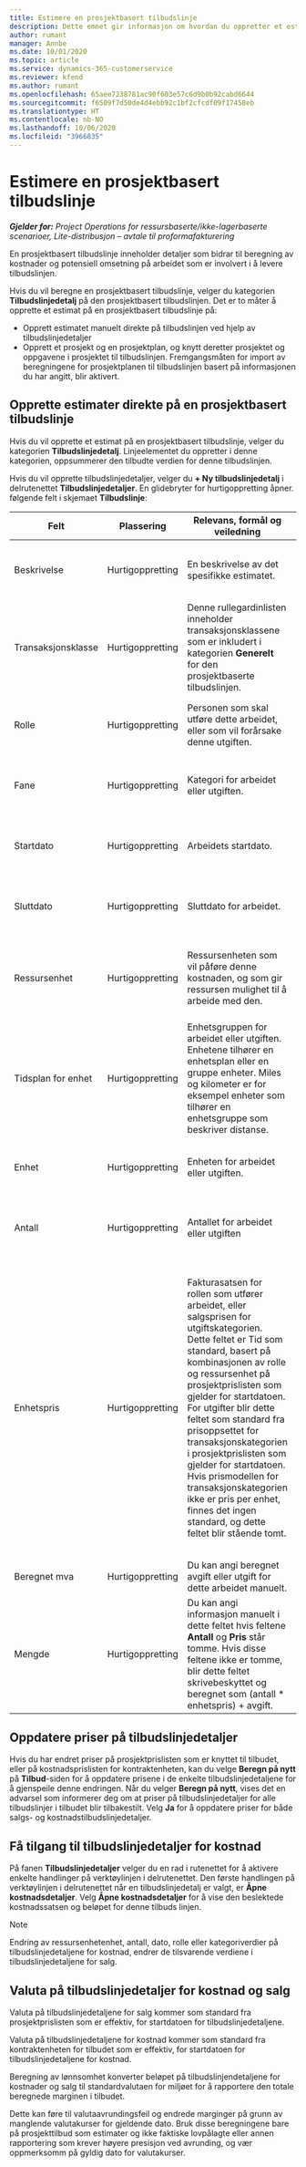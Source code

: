 ```yaml
---
title: Estimere en prosjektbasert tilbudslinje
description: Dette emnet gir informasjon om hvordan du oppretter et estimat på en prosjektbasert tilbudslinje.
author: rumant
manager: Annbe
ms.date: 10/01/2020
ms.topic: article
ms.service: dynamics-365-customerservice
ms.reviewer: kfend
ms.author: rumant
ms.openlocfilehash: 65aee7238781ac90f603e57c6d9b0b92cabd6644
ms.sourcegitcommit: f6509f7d50de4d4ebb92c1bf2cfcdf09f17458eb
ms.translationtype: HT
ms.contentlocale: nb-NO
ms.lasthandoff: 10/06/2020
ms.locfileid: "3966835"
---
```

# <a name="estimating-a-project-based-quote-line"></a>Estimere en prosjektbasert tilbudslinje

_**Gjelder for:** Project Operations for ressursbaserte/ikke-lagerbaserte scenarioer, Lite-distribusjon – avtale til proformafakturering_

En prosjektbasert tilbudslinje inneholder detaljer som bidrar til beregning av kostnader og potensiell omsetning på arbeidet som er involvert i å levere tilbudslinjen.

Hvis du vil beregne en prosjektbasert tilbudslinje, velger du kategorien **Tilbudslinjedetalj** på den prosjektbasert tilbudslinjen. Det er to måter å opprette et estimat på en prosjektbasert tilbudslinje på:

- Opprett estimatet manuelt direkte på tilbudslinjen ved hjelp av tilbudslinjedetaljer 
- Opprett et prosjekt og en prosjektplan, og knytt deretter prosjektet og oppgavene i prosjektet til tilbudslinjen. Fremgangsmåten for import av beregningene for prosjektplanen til tilbudslinjen basert på informasjonen du har angitt, blir aktivert.

## <a name="create-estimates-directly-on-a-project-based-quote-line"></a>Opprette estimater direkte på en prosjektbasert tilbudslinje

Hvis du vil opprette et estimat på en prosjektbasert tilbudslinje, velger du kategorien **Tilbudslinjedetalj**. Linjeelementet du oppretter i denne kategorien, oppsummerer den tilbudte verdien for denne tilbudslinjen. 

Hvis du vil opprette tilbudslinjedetaljer, velger du **+ Ny tilbudslinjedetalj** i delrutenettet **Tilbudslinjedetaljer**. En glidebryter for hurtigoppretting åpner. følgende felt i skjemaet **Tilbudslinje**:

| **Felt** | **Plassering** | **Relevans, formål og veiledning** | **Nedstrøms påvirkning** |
| --- | --- | --- | --- |
| Beskrivelse | Hurtigoppretting | En beskrivelse av det spesifikke estimatet. | Dette feltet er som standard den relaterte tilbudslinjendetaljen for kostnad som opprettes automatisk. |
| Transaksjonsklasse | Hurtigoppretting | Denne rullegardinlisten inneholder transaksjonsklassene som er inkludert i kategorien **Generelt** for den prosjektbaserte tilbudslinjen.  | Dette feltet er som standard den relaterte tilbudslinjendetaljen for kostnad som opprettes automatisk. |
| Rolle | Hurtigoppretting | Personen som skal utføre dette arbeidet, eller som vil forårsake denne utgiften. | Dette feltet er som standard den relaterte tilbudslinjendetaljen for kostnad som opprettes automatisk. |
| Fane | Hurtigoppretting | Kategori for arbeidet eller utgiften. | Dette feltet er som standard den relaterte tilbudslinjendetaljen for kostnad som opprettes automatisk. |
| Startdato | Hurtigoppretting | Arbeidets startdato. | Dette feltet er som standard den relaterte tilbudslinjendetaljen for kostnad som opprettes automatisk. |
| Sluttdato | Hurtigoppretting | Sluttdato for arbeidet. | Dette feltet er som standard den relaterte tilbudslinjendetaljen for kostnad som opprettes automatisk. |
| Ressursenhet | Hurtigoppretting | Ressursenheten som vil påføre denne kostnaden, og som gir ressursen mulighet til å arbeide med den. | Dette feltet er som standard den relaterte tilbudslinjendetaljen for kostnad som opprettes automatisk. Dette feltet brukes også ved henting av kostpris. |
| Tidsplan for enhet | Hurtigoppretting | Enhetsgruppen for arbeidet eller utgiften. Enhetene tilhører en enhetsplan eller en gruppe enheter. Miles og kilometer er for eksempel enheter som tilhører en enhetsgruppe som beskriver distanse. | Dette feltet er som standard den relaterte tilbudslinjendetaljen for kostnad som opprettes automatisk. |
| Enhet | Hurtigoppretting | Enheten for arbeidet eller utgiften. | Dette feltet er som standard den relaterte tilbudslinjendetaljen for kostnad som opprettes automatisk. |
| Antall | Hurtigoppretting | Antallet for arbeidet eller utgiften | Dette feltet er som standard den relaterte tilbudslinjendetaljen for kostnad som opprettes automatisk. |
| Enhetspris | Hurtigoppretting | Fakturasatsen for rollen som utfører arbeidet, eller salgsprisen for utgiftskategorien. Dette feltet er Tid som standard, basert på kombinasjonen av rolle og ressursenhet på prosjektprislisten som gjelder for startdatoen. For utgifter blir dette feltet som standard fra prisoppsettet for transaksjonskategorien i prosjektprislisten som gjelder for startdatoen. Hvis prismodellen for transaksjonskategorien ikke er pris per enhet, finnes det ingen standard, og dette feltet blir stående tomt. | Kostnadssatsen for rollen som utfører arbeidet, eller kostnad per enhet for utgiftskategorien. Dette feltet er Tid som standard, basert på kombinasjonen av rolle og ressursenhet for prisen på kontraktenheten i tilbudsprislisten som gjelder for startdatoen. For utgifter blir dette feltet som standard fra prisoppsettet for transaksjonskategorien i kostprislisten til kontraktenheten som gjelder for startdatoen. Hvis prismodellen for transaksjonskategorien ikke er pris per enhet, finnes det ingen standard, og dette feltet blir stående tomt. |
| Beregnet mva | Hurtigoppretting | Du kan angi beregnet avgift eller utgift for dette arbeidet manuelt. | Dette feltet har ingen nedstrøms påvirkning. |
| Mengde | Hurtigoppretting | Du kan angi informasjon manuelt i dette feltet hvis feltene **Antall** og **Pris** står tomme. Hvis disse feltene ikke er tomme, blir dette feltet skrivebeskyttet og beregnet som (antall \* enhetspris) + avgift. | Dette feltet har ingen nedstrøms påvirkning. |

## <a name="update-prices-on-quote-line-details"></a>Oppdatere priser på tilbudslinjedetaljer

Hvis du har endret priser på prosjektprislisten som er knyttet til tilbudet, eller på kostnadsprislisten for kontraktenheten, kan du velge **Beregn på nytt** på **Tilbud**-siden for å oppdatere prisene i de enkelte tilbudslinjedetaljene for å gjenspeile denne endringen. Når du velger **Beregn på nytt**, vises det en advarsel som informerer deg om at priser på tilbudslinjedetaljer for alle tilbudslinjer i tilbudet blir tilbakestilt. Velg **Ja** for å oppdatere priser for både salgs- og kostnadstilbudslinjedetaljer.

## <a name="access-quote-line-details-for-cost"></a>Få tilgang til tilbudslinjedetaljer for kostnad

På fanen **Tilbudslinjedetaljer** velger du en rad i rutenettet for å aktivere enkelte handlinger på verktøylinjen i delrutenettet. Den første handlingen på verktøylinjen i delrutenettet når en tilbudslinjedetalj er valgt, er **Åpne kostnadsdetaljer**. Velg **Åpne kostnadsdetaljer** for å vise den beslektede kostnadssatsen og beløpet for denne tilbuds linjen.

> [!NOTE]
> Endring av ressursenhetenhet, antall, dato, rolle eller kategoriverdier på tilbudslinjedetaljene for kostnad, endrer de tilsvarende verdiene i tilbudslinjedetaljene for salg.
## <a name="currency-on-quote-line-details-for-cost-and-sales"></a>Valuta på tilbudslinjedetaljer for kostnad og salg

Valuta på tilbudslinjedetaljene for salg kommer som standard fra prosjektprislisten som er effektiv, for startdatoen for tilbudslinjedetaljene.

Valuta på tilbudslinjedetaljene for kostnad kommer som standard fra kontraktenheten for tilbudet som er effektiv, for startdatoen for tilbudslinjedetaljene for kostnad.

Beregning av lønnsomhet konverter beløpet på tilbudslinjendetaljene for kostnader og salg til standardvalutaen for miljøet for å rapportere den totale beregnede marginen i tilbudet.

Dette kan føre til valutaavrundingsfeil og endrede marginger på grunn av manglende valutakurser for gjeldende dato. Bruk disse beregningene bare på prosjekttilbud som estimater og ikke faktiske lovpålagte eller annen rapportering som krever høyere presisjon ved avrunding, og vær oppmerksomm på gyldig dato for valutakurser.
